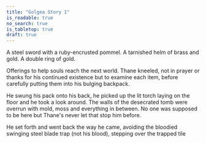 ```yaml
---
title: "Golgea Story 1"
is_readable: true
no_search: true
is_tabletop: true
draft: true
---
```


A steel sword with a ruby-encrusted pommel. A tarnished helm of brass and gold. A double ring of gold.

Offerings to help souls reach the next world. Thane kneeled, not in prayer or thanks for his continued existence but to examine each item, before carefully putting them into his bulging backpack.

<!--more-->

He swung his pack onto his back, he picked up the lit torch laying on the floor and he took a look around. The walls of the desecrated tomb were overrun with mold, moss and everything in between. No one was supposed to be here but Thane's never let that stop him before.

He set forth and went back the way he came, avoiding the bloodied swinging steel blade trap (not his blood), stepping over the trapped tile
